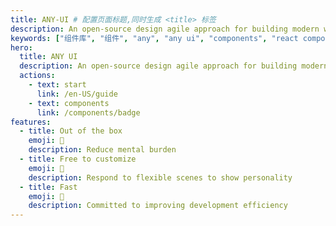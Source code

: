 ```yaml
---
title: ANY-UI # 配置页面标题,同时生成 <title> 标签
description: An open-source design agile approach for building modern web applications # 配置页面简介，同时用于生成 <meta> 标签
keywords: ["组件库", "组件", "any", "any ui", "components", "react components"] # 配置页面关键词，同时用于生成 <meta> 标签
hero:
  title: ANY UI
  description: An open-source design agile approach for building modern web applications
  actions:
    - text: start
      link: /en-US/guide
    - text: components
      link: /components/badge
features:
  - title: Out of the box
    emoji: 💎
    description: Reduce mental burden
  - title: Free to customize
    emoji: 🌈
    description: Respond to flexible scenes to show personality
  - title: Fast
    emoji: 🚀
    description: Committed to improving development efficiency
---
```

